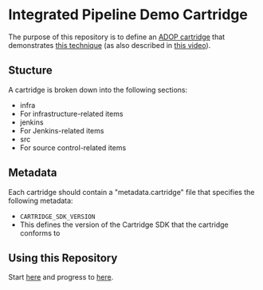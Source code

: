 # Integrated Pipeline Demo Cartridge 
The purpose of this repository is to define an [ADOP cartridge](https://accenture.github.io/adop-cartridges-cookbook/) that demonstrates [this technique](https://markosrendell.wordpress.com/2014/05/28/reducing-continuous-delivery-impedance-part-2-solution-complexity/) (as also described in [this video](https://www.youtube.com/watch?v=p98wXeHc9hk&t=8s)).

## Stucture
A cartridge is broken down into the following sections:

 * infra
  * For infrastructure-related items
 * jenkins
  * For Jenkins-related items
 * src
  * For source control-related items

## Metadata
Each cartridge should contain a "metadata.cartridge" file that specifies the following metadata:

 * `CARTRIDGE_SDK_VERSION`
  * This defines the version of the Cartridge SDK that the cartridge conforms to
 
## Using this Repository
Start [here](https://accenture.github.io/adop-docker-compose/docs/quickstart/) and progress to [here](http://accenture.github.io/adop-docker-compose/docs/operating/cartridges/).
